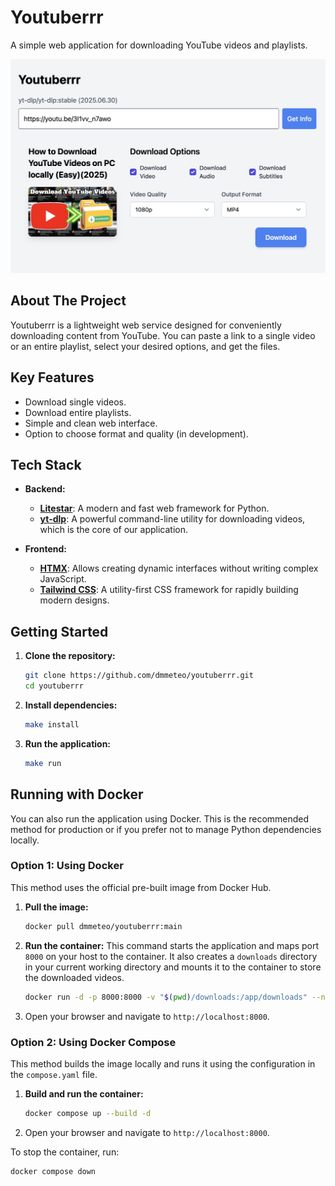 # Youtuberrr

A simple web application for downloading YouTube videos and playlists.

![Youtuberrr Screenshot](ui.png)

## About The Project

Youtuberrr is a lightweight web service designed for conveniently downloading content from YouTube. You can paste a link to a single video or an entire playlist, select your desired options, and get the files.

## Key Features

- Download single videos.
- Download entire playlists.
- Simple and clean web interface.
- Option to choose format and quality (in development).

## Tech Stack

- **Backend:**
  - **[Litestar](https://litestar.dev/)**: A modern and fast web framework for Python.
  - **[yt-dlp](https://github.com/yt-dlp/yt-dlp)**: A powerful command-line utility for downloading videos, which is the core of our application.

- **Frontend:**
  - **[HTMX](https://htmx.org/)**: Allows creating dynamic interfaces without writing complex JavaScript.
  - **[Tailwind CSS](https://tailwindcss.com/)**: A utility-first CSS framework for rapidly building modern designs.

## Getting Started

1.  **Clone the repository:**
    ```bash
    git clone https://github.com/dmmeteo/youtuberrr.git
    cd youtuberrr
    ```

3.  **Install dependencies:**
    ```bash
    make install
    ```

4.  **Run the application:**
    ```bash
    make run
    ```

## Running with Docker

You can also run the application using Docker. This is the recommended method for production or if you prefer not to manage Python dependencies locally.

### Option 1: Using Docker

This method uses the official pre-built image from Docker Hub.

1.  **Pull the image:**
    ```bash
    docker pull dmmeteo/youtuberrr:main
    ```

2.  **Run the container:**
    This command starts the application and maps port `8000` on your host to the container. It also creates a `downloads` directory in your current working directory and mounts it to the container to store the downloaded videos.
    ```bash
    docker run -d -p 8000:8000 -v "$(pwd)/downloads:/app/downloads" --name youtuberrr dmmeteo/youtuberrr:main
    ```

3.  Open your browser and navigate to `http://localhost:8000`.

### Option 2: Using Docker Compose

This method builds the image locally and runs it using the configuration in the `compose.yaml` file.

1.  **Build and run the container:**
    ```bash
    docker compose up --build -d
    ```

2.  Open your browser and navigate to `http://localhost:8000`.

To stop the container, run:
```bash
docker compose down
```
